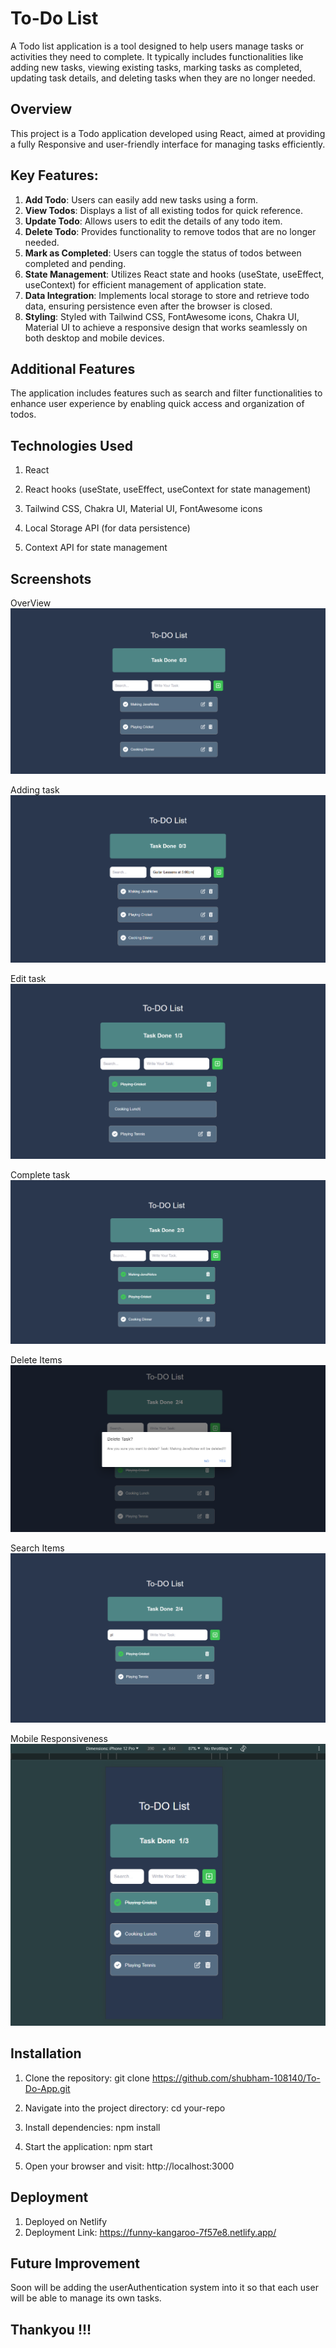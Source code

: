
# To-Do List

A Todo list application is a tool designed to help users manage tasks or activities they need to complete. It typically includes functionalities like adding new tasks, viewing existing tasks, marking tasks as completed, updating task details, and deleting tasks when they are no longer needed.



## Overview

This project is a Todo application developed using React, aimed at providing a fully Responsive and user-friendly interface for managing tasks efficiently. 

## Key Features:

1. **Add Todo**: Users can easily add new tasks using a form.
2. **View Todos**: Displays a list of all existing todos for quick reference.
3. **Update Todo**: Allows users to edit the details of any todo item.
4. **Delete Todo**: Provides functionality to remove todos that are no longer needed.
5. **Mark as Completed**: Users can toggle the status of todos between completed and pending.
6. **State Management**: Utilizes React state and hooks (useState, useEffect, useContext) for efficient management of application state.
7. **Data Integration**: Implements local storage to store and retrieve todo data, ensuring persistence even after the browser is closed.
8. **Styling**: Styled with Tailwind CSS, FontAwesome icons, Chakra UI, Material UI to achieve a responsive design that works seamlessly on both desktop and mobile devices.
## Additional Features

The application includes  features such as search and filter functionalities to enhance user experience by enabling quick access and organization of todos.
## Technologies Used
1. React

2. React hooks (useState, useEffect, useContext for state management)

3. Tailwind CSS, Chakra UI, Material UI, FontAwesome icons 

4. Local Storage API (for data persistence)

5. Context API for state management
## Screenshots

OverView
![App Screenshot](https://github.com/shubham-108140/To-Do-App/blob/main/public/screenshots/Overview.png)

Adding task
![App Screenshot](https://github.com/shubham-108140/To-Do-App/blob/main/public/screenshots/Adding.png)

Edit task
![App Screenshot](https://github.com/shubham-108140/To-Do-App/blob/main/public/screenshots/Edit.png)

Complete task
![App Screenshot](https://github.com/shubham-108140/To-Do-App/blob/main/public/screenshots/Completed.png)

Delete Items
![App Screenshot](https://github.com/shubham-108140/To-Do-App/blob/main/public/screenshots/Delete.png)

Search Items
![App Screenshot](https://github.com/shubham-108140/To-Do-App/blob/main/public/screenshots/Search.png)

Mobile Responsiveness
![App Screenshot](https://github.com/shubham-108140/To-Do-App/blob/main/public/screenshots/Mobile.png)

## Installation

1. Clone the repository: git clone https://github.com/shubham-108140/To-Do-App.git

2. Navigate into the project directory: cd your-repo

3. Install dependencies: npm install

4. Start the application: npm start

5. Open your browser and visit: http://localhost:3000

    
## Deployment

1. Deployed on Netlify
2. Deployment Link: https://funny-kangaroo-7f57e8.netlify.app/

## Future Improvement

Soon will be adding the userAuthentication system into it so that each user will be able to manage its own tasks.


## Thankyou !!!



